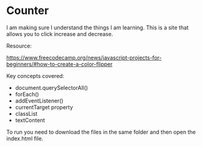 # Counter
 

I am making sure I understand the things I am learning. This is a site that allows you to click increase and decrease.

Resource:

https://www.freecodecamp.org/news/javascript-projects-for-beginners/#how-to-create-a-color-flipper

Key concepts covered:

- document.querySelectorAll()
- forEach()
- addEventListener()
- currentTarget property
- classList
- textContent

To run you need to download the files in the same folder and then open the index.html file.

